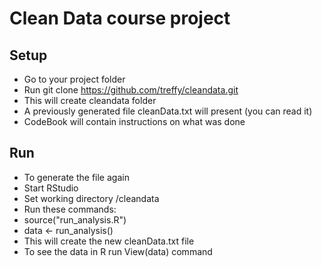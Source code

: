 Clean Data course project
=========

## Setup
* Go to your project folder
* Run git clone https://github.com/treffy/cleandata.git 
* This will create cleandata folder
* A previously generated file cleanData.txt will present (you can read it)
* CodeBook will contain instructions on what was done

## Run
* To generate the file again
* Start RStudio
* Set working directory <your project folder>/cleandata
* Run these commands:
* source("run_analysis.R")
* data <- run_analysis()
* This will create the new cleanData.txt file
* To see the data in R run View(data) command
